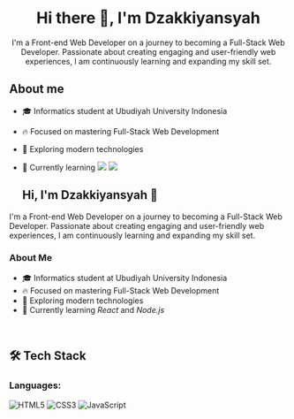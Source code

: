 <h1 align="center">
  Hi there 👋, I'm Dzakkiyansyah
</h1>

<p align="center">I'm a Front-end Web Developer on a journey to becoming a Full-Stack Web Developer. Passionate about creating engaging and user-friendly web experiences, I am continuously learning and expanding my skill set.  
</p>


## About me
- 🎓 Informatics student at Ubudiyah University Indonesia  
- 🔥 Focused on mastering Full-Stack Web Development  
- 🚀 Exploring modern technologies  
- 🌱 Currently learning
  <img src="https://img.shields.io/badge/React-61DAFB?logo=react&logoColor=black&style=flat" /> <img src="https://img.shields.io/badge/Node.js-339933?logo=node.js&logoColor=white&style=flat" />

  ## Hi, I'm Dzakkiyansyah 👋  

I'm a Front-end Web Developer on a journey to becoming a Full-Stack Web Developer. Passionate about creating engaging and user-friendly web experiences, I am continuously learning and expanding my skill set.  

### About Me  
- 🎓 Informatics student at Ubudiyah University Indonesia  
- 🔥 Focused on mastering Full-Stack Web Development  
- 🚀 Exploring modern technologies  
- 🌱 Currently learning *React* and *Node.js*  

<br>

## 🛠 Tech Stack  

### Languages:  
![HTML5](https://img.shields.io/badge/HTML5-E34F26?style=for-the-badge&logo=html5&logoColor=white)  ![CSS3](https://img.shields.io/badge/CSS3-1572B6?style=for-the-badge&logo=css3&logoColor=white)  ![JavaScript](https://img.shields.io/badge/JavaScript-F7DF1E?style=for-the-badge&logo=javascript&logoColor=black)  



<!--
**Dzakkiyansyah/Dzakkiyansyah** is a ✨ _special_ ✨ repository because its `README.md` (this file) appears on your GitHub profile.

Here are some ideas to get you started:

- 🔭 I’m currently working on ...
- 🌱 I’m currently learning ...
- 👯 I’m looking to collaborate on ...
- 🤔 I’m looking for help with ...
- 💬 Ask me about ...
- 📫 How to reach me: ...
- 😄 Pronouns: ...
- ⚡ Fun fact: ...
-->
